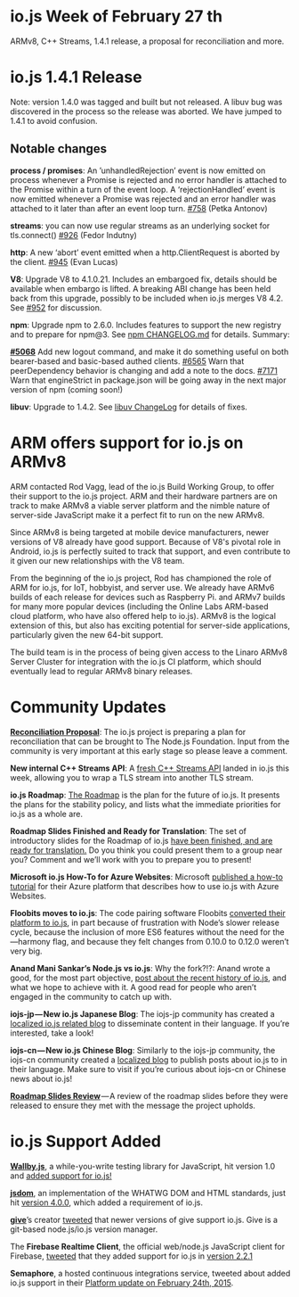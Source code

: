 # io.js Week of February 27 th


ARMv8, C++ Streams, 1.4.1 release, a proposal for reconciliation and more.

# io.js 1.4.1 Release

Note: version 1.4.0 was tagged and built but not released. A libuv bug was discovered in the process so the release was 
aborted. We have jumped to 1.4.1 to avoid confusion.

## Notable changes

**process / promises**: An ’unhandledRejection’ event is now emitted on process whenever a Promise is rejected and no error handler is attached to the Promise within a turn of the event loop. A ‘rejectionHandled’ event is now emitted whenever a Promise was rejected and an error handler was attached to it later than after an event loop turn. [#758](https://github.com/iojs/io.js/pull/758) (Petka Antonov)

**streams**: you can now use regular streams as an underlying socket for tls.connect() [#926](https://github.com/iojs/io.js/pull/926) (Fedor Indutny)

**http**: A new ‘abort’ event emitted when a http.ClientRequest is aborted by the client. [#945](https://github.com/iojs/io.js/pull/945) (Evan Lucas)

**V8**: Upgrade V8 to 4.1.0.21. Includes an embargoed fix, details should be available when embargo is lifted. A breaking ABI change has been held back from this upgrade, possibly to be included when io.js merges V8 4.2. See [#952](https://github.com/iojs/io.js/pull/952) for discussion.

**npm**: Upgrade npm to 2.6.0. Includes features to support the new registry and to prepare for npm@3. See [npm CHANGELOG.md](https://github.com/npm/npm/blob/master/CHANGELOG.md#v260-2015-02-12) for details. Summary:

 [**#5068**](https://github.com/npm/npm/issues/5068) Add new logout command, and make it do something useful on both bearer-based and basic-based authed clients. [#6565](https://github.com/npm/npm/issues/6565) Warn that peerDependency behavior is changing and add a note to the docs. [#7171](https://github.com/npm/npm/issues/7171) Warn that engineStrict in package.json will be going away in the next major version of npm (coming soon!)

**libuv**: Upgrade to 1.4.2. See [libuv ChangeLog](https://github.com/libuv/libuv/blob/v1.x/ChangeLog) for details of fixes.

# ARM offers support for io.js on ARMv8

ARM contacted Rod Vagg, lead of the io.js Build Working Group, to offer their support to the io.js project. ARM and their hardware partners are on track to make ARMv8 a viable server platform and the nimble nature of server-side JavaScript make it a perfect fit to run on the new ARMv8.

Since ARMv8 is being targeted at mobile device manufacturers, newer versions of V8 already have good support. Because of V8's pivotal role in Android, io.js is perfectly suited to track that support, and even contribute to it given our new relationships with the V8 team.

From the beginning of the io.js project, Rod has championed the role of ARM for io.js, for IoT, hobbyist, and server use. We already have ARMv6 builds of each release for devices such as Raspberry Pi. and ARMv7 builds for many more popular devices (including the Online Labs ARM-based cloud platform, who have also offered help to io.js). ARMv8 is the logical extension of this, but also has exciting potential for server-side applications, particularly given the new 64-bit support.

The build team is in the process of being given access to the Linaro ARMv8 Server Cluster for integration with the io.js CI platform, which should eventually lead to regular ARMv8 binary releases.

# Community Updates

[**Reconciliation Proposal**](https://github.com/iojs/io.js/issues/978): The io.js project is preparing a plan for reconciliation that can be brought to The Node.js Foundation. Input from the community is very important at this early stage so please leave a comment.

**New internal C++ Streams API**: A [fresh C++ Streams API](https://github.com/iojs/io.js/commit/b9686233fc0be679d7ba1262b611711629ee334e) landed in io.js this week, allowing you to wrap a TLS stream into another TLS stream.

**io.js Roadmap**: [The Roadmap](https://github.com/iojs/io.js/blob/v1.x/ROADMAP.md) is the plan for the future of io.js. It presents the plans for the stability policy, and lists what the immediate priorities for io.js as a whole are.

**Roadmap Slides Finished and Ready for Translation**: The set of introductory slides for the Roadmap of io.js [have been finished, and are ready for translation.](https://github.com/iojs/roadmap/issues/18) Do you think you could present them to a group near you? Comment and we’ll work with you to prepare you to present!

**Microsoft io.js How-To for Azure Websites**: Microsoft [published a how-to tutorial](http://azure.microsoft.com/en-us/documentation/articles/web-sites-nodejs-iojs/) for their Azure platform that describes how to use io.js with Azure Websites.

**Floobits moves to io.js**: The code pairing software Floobits [converted their platform to io.js](https://news.floobits.com/2015/02/23/on-moving-to-io.js/), in part because of frustration with Node’s slower release cycle, because the inclusion of more ES6 features without the need for the —harmony flag, and because they felt changes from 0.10.0 to 0.12.0 weren’t very big.

**Anand Mani Sankar’s Node.js vs io.js**: Why the fork?!?: Anand wrote a good, for the most part objective, [post about the recent history of io.js](http://anandmanisankar.com/posts/nodejs-iojs-why-the-fork/#.VO82hE60PVw.twitter), and what we hope to achieve with it. A good read for people who aren’t engaged in the community to catch up with.

**iojs-jp — New io.js Japanese Blog**: The iojs-jp community has created a [localized io.js related blog](http://blog.iojs.jp/) to disseminate content in their language. If you’re interested, take a look!

**iojs-cn — New io.js Chinese Blog**: Similarly to the iojs-jp community, the iojs-cn community created a [localized blog](http://cn.iojs.org/) to publish posts about io.js to in their language. Make sure to visit if you’re curious about iojs-cn or Chinese news about io.js!

[**Roadmap Slides Review**](https://www.youtube.com/watch?v=etI_UD4wXlo) — A review of the roadmap slides before they were released to ensure they met with the message the project upholds.


# io.js Support Added

[**Wallby.js**](http://wallabyjs.com/), a while-you-write testing library for JavaScript, hit version 1.0 and [added support for io.js!](http://dm.gl/2015/02/23/wallaby-version-one/)

[**jsdom**](https://github.com/tmpvar/jsdom), an implementation of the WHATWG DOM and HTML standards, just hit [version 4.0.0](https://github.com/tmpvar/jsdom/blob/master/Changelog.md#400), which added a requirement of io.js.

[**give**](https://github.com/mmalecki/give)’s creator [tweeted](https://twitter.com/maciejmalecki/status/569629100215816192) that newer versions of give support io.js. Give is a git-based node.js/io.js version manager.

The **Firebase Realtime Client**, the official web/node.js JavaScript client for Firebase, [tweeted](https://twitter.com/FirebaseRelease/status/570000737343647744) that they added support for io.js in [version 2.2.1](https://www.firebase.com/docs/web/changelog.html#section-realtime-client)

**Semaphore**, a hosted continuous integrations service, tweeted about added io.js support in their [Platform update on February 24th, 2015](https://semaphoreapp.com/blog/2015/02/17/platform-update-on-february-24th.html?utm_source=twitter&utm_medium=social&utm_content=platform_update_launch&utm_campaign=platformupdate).
